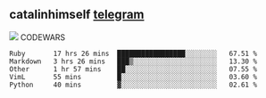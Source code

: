 ## catalinhimself [telegram](https://t.me/catalinhimself) 
![](https://www.codewars.com/users/Catalinhimself/badges/micro) CODEWARS

<!--START_SECTION:waka-->
```text
Ruby       17 hrs 26 mins  █████████████████░░░░░░░░   67.51 % 
Markdown   3 hrs 26 mins   ███▒░░░░░░░░░░░░░░░░░░░░░   13.30 % 
Other      1 hr 57 mins    ██░░░░░░░░░░░░░░░░░░░░░░░   07.55 % 
VimL       55 mins         █░░░░░░░░░░░░░░░░░░░░░░░░   03.60 % 
Python     40 mins         ▓░░░░░░░░░░░░░░░░░░░░░░░░   02.61 % 
```
<!--END_SECTION:waka-->
